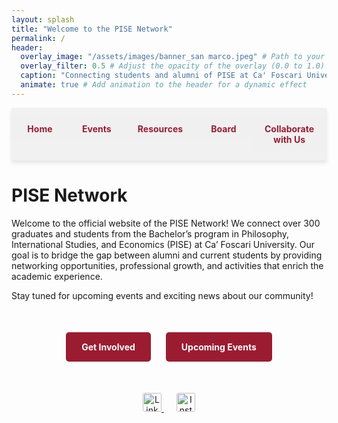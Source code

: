 ```yaml
---
layout: splash
title: "Welcome to the PISE Network"
permalink: /
header:
  overlay_image: "/assets/images/banner_san marco.jpeg" # Path to your banner image
  overlay_filter: 0.5 # Adjust the opacity of the overlay (0.0 to 1.0)
  caption: "Connecting students and alumni of PISE at Ca' Foscari University"
  animate: true # Add animation to the header for a dynamic effect
---
```

<nav class="custom-nav">
  <ul>
    <li><a href="{{ site.baseurl }}/">Home</a></li>
    <li><a href="{{ site.baseurl }}/events/">Events</a></li>
    <li><a href="{{ site.baseurl }}/editorial/">Resources</a></li>
    <li><a href="{{ site.baseurl }}/board/">Board</a></li>
    <li><a href="{{ site.baseurl }}/collaborate/">Collaborate with Us</a></li>
  </ul>
</nav>
<div style="margin-top: 20px;"></div>

# PISE Network
Welcome to the official website of the PISE Network! We connect over 300 graduates and students from the Bachelor’s program in Philosophy, International Studies, and Economics (PISE) at Ca’ Foscari University. Our goal is to bridge the gap between alumni and current students by providing networking opportunities, professional growth, and activities that enrich the academic experience. 

Stay tuned for upcoming events and exciting news about our community!

<div class="cta-container">
  <a href="{{ site.baseurl }}/collaborate/" class="cta-button">Get Involved</a>
  <a href="{{ site.baseurl }}/events/" class="cta-button">Upcoming Events</a>
</div>

<div class="social-links">
  <a href="https://www.linkedin.com/groups/9804209/" target="_blank">
    <img src="https://cdn-icons-png.flaticon.com/512/174/174857.png" alt="LinkedIn" width="30" style="border-radius: 10%;">
  </a>
  <a href="https://instagram.com/pise_network_and_alumni/" target="_blank">
    <img src="https://cdn-icons-png.flaticon.com/512/1384/1384063.png" alt="Instagram" width="30" style="border-radius: 10%;">
  </a>
</div>

<style>
  .custom-nav {
    display: flex;               /* Use Flexbox to manage spacing */
    justify-content: space-evenly; /* Space links evenly across the bar */
    align-items: center;
    width: 100%;                 /* Make the navigation bar take full width */
    position: sticky;            /* Stick to the top of the viewport when scrolling */
    top: 0;
    background-color: rgba(240, 240, 240, 0.9); /* Light grey background */
    padding: 15px 0;
    box-shadow: 0px 4px 6px rgba(0, 0, 0, 0.1);
    z-index: 10;                 /* Keep on top of other content */
  }
  .custom-nav ul {
    display: flex;               /* Flexbox to manage buttons alignment */
    width: 100%;
    list-style: none;            /* Remove bullet points */
    margin: 0;
    padding: 0;
  }
  .custom-nav li {
    flex: 1;                     /* Make each list item take up equal space */
    text-align: center;          /* Center the content of each list item */
  }
  .custom-nav a {
    display: block;              /* Allow padding on links to work like a button */
    color: #9b1c31;              /* Ca' Foscari red color */
    background-color: rgba(240, 240, 240, 0.9); /* Light grey button background */
    text-decoration: none;       /* Remove underline from links */
    padding: 10px 20px;          /* Space inside each button */
    margin: 0;                   /* Remove margin to avoid spacing between buttons */
    border-radius: 5px;          /* Rounded corners for button effect */
    font-weight: bold;           /* Bold text */
    transition: background-color 0.3s, transform 0.2s; /* Smooth transition for hover effects */
  }
  .custom-nav a:hover {
    background-color: #e3c8c1;   /* Slightly darker beige on hover */
    transform: scale(1.05);      /* Slightly increase size on hover for emphasis */
  }
  .cta-container {
    text-align: center;
    margin: 40px 0;
  }
  .cta-button {
    display: inline-block;
    margin: 10px;
    padding: 15px 25px;
    background-color: #9b1c31;
    color: #fff !important;
    text-decoration: none;
    font-weight: bold;
    border-radius: 5px;
    transition: background-color 0.3s, transform 0.3s;
  }
  .cta-button:hover {
    background-color: #e3c8c1;
    transform: scale(1.1);
  }
  .social-links {
    text-align: center;
    margin: 40px 0;
  }
  .social-links a {
    margin: 0 10px;
  }
  header.splash {
    animation: parallax 10s infinite alternate ease-in-out; /* Add parallax effect */
  }
  @keyframes parallax {
    0% {
      background-position: center top;
    }
    100% {
      background-position: center bottom;
    }
  }
</style>
